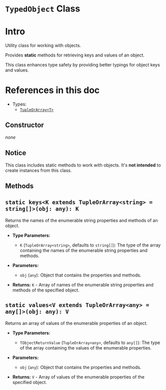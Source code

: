 # **`TypedObject` Class**

# Intro
Utility class for working with objects.

Provides **static** methods for retrieving keys and values of an object.

This class enhances type safety by providing better typings for object keys and values.


# References in this doc
- Types:
  - [`TupleOrArray<T>`](../types/TupleOrArray.md)


## Constructor
*none*

## Notice
This class includes static methods to work with objects. It's **not intended** to create instances from this class.

## Methods

## `static keys<K extends TupleOrArray<string> = string[]>(obj: any): K `
Returns the names of the enumerable string properties and methods of an object.

- **Type Parameters:**
  - `K` (`TupleOrArray<string>`, defaults to `string[]`): The type of the array containing the names of the enumerable string properties and methods.

- **Parameters:**
  - `obj` (`any`): Object that contains the properties and methods.

- **Returns:** `K` - Array of names of the enumerable string properties and methods of the specified object.


## `static values<V extends TupleOrArray<any> = any[]>(obj: any): V`
Returns an array of values of the enumerable properties of an object.

- **Type Parameters:**
  - `TObjectReturnValue` (`TupleOrArray<any>`, defaults to `any[]`): The type of the array containing the values of the enumerable properties.

- **Parameters:**
  - `obj` (`any`): Object that contains the properties and methods.

- **Returns:** `V` - Array of values of the enumerable properties of the specified object.
